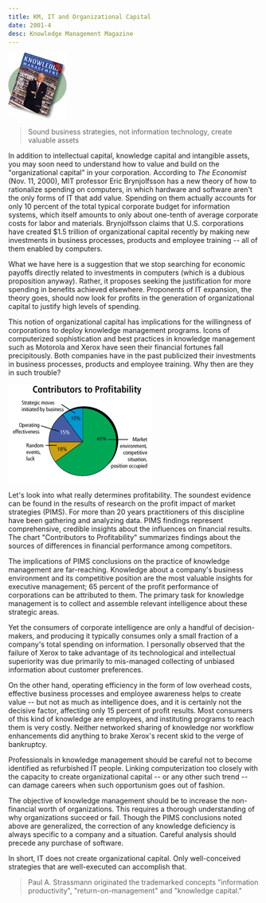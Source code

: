 ```yaml
---
title: KM, IT and Organizational Capital
date: 2001-4
desc: Knowledge Management Magazine
---
```


![cover art](0401-cover.jpg)

> Sound business strategies, not information technology, create valuable assets

In addition to intellectual capital, knowledge capital and intangible
assets, you may soon need to understand how to value and build on the
"organizational capital" in your corporation. According to *The
Economist* (Nov. 11, 2000), MIT professor Eric Brynjolfsson has a
new theory of how to rationalize spending on computers, in which
hardware and software aren't the only forms of IT that add
value. Spending on them actually accounts for only 10 percent of the
total typical corporate budget for information systems, which itself
amounts to only about one-tenth of average corporate costs for labor
and materials. Brynjolfsson claims that U.S. corporations have created
$1.5 trillion of organizational capital recently by making new
investments in business processes, products and employee training -- all
of them enabled by computers.  

What we have here is a suggestion that we stop searching for economic
payoffs directly related to investments in computers (which is a
dubious proposition anyway). Rather, it proposes seeking the
justification for more spending in benefits achieved
elsewhere. Proponents of IT expansion, the theory goes, should now
look for profits in the generation of organizational capital to
justify high levels of spending.  

This notion of organizational capital has implications for the
willingness of corporations to deploy knowledge management
programs. Icons of computerized sophistication and best practices in
knowledge management such as Motorola and Xerox have seen their
financial fortunes fall precipitously. Both companies have in the past
publicized their investments in business processes, products and
employee training. Why then are they in such trouble?  

![Contributors to Profitability](2001-4-fig.gif)


Let's look into what really determines profitability. The soundest
evidence can be found in the results of research on the profit impact
of market strategies (PIMS). For more than 20 years practitioners of
this discipline have been gathering and analyzing data. PIMS findings
represent comprehensive, credible insights about the influences on
financial results. The chart "Contributors to Profitability"
summarizes findings about the sources of differences in financial
performance among competitors.


The implications of PIMS conclusions on the practice of knowledge
management are far-reaching. Knowledge about a company's business
environment and its competitive position are the most valuable
insights for executive management; 65 percent of the profit
performance of corporations can be attributed to them. The primary
task for knowledge management is to collect and assemble relevant
intelligence about these strategic areas.  

Yet the consumers of corporate intelligence are only a handful of
decision-makers, and producing it typically consumes only a small
fraction of a company's total spending on information. I personally
observed that the failure of Xerox to take advantage of its
technological and intellectual superiority was due primarily to
mis-managed collecting of unbiased information about customer
preferences.  

On the other hand, operating efficiency in the form of low overhead
costs, effective business processes and employee awareness helps to
create value -- but not as much as intelligence does, and it is
certainly not the decisive factor, affecting only 15 percent of profit
results. Most consumers of this kind of knowledge are employees, and
instituting programs to reach them is very costly. Neither networked
sharing of knowledge nor workflow enhancements did anything to brake
Xerox's recent skid to the verge of bankruptcy.  

Professionals in knowledge management should be careful not to become
identified as refurbished IT people. Linking computerization too
closely with the capacity to create organizational capital -- or any
other such trend -- can damage careers when such opportunism goes out of
fashion.  

The objective of knowledge management should be to increase the
non-financial worth of organizations. This requires a thorough
understanding of why organizations succeed or fail. Though the PIMS
conclusions noted above are generalized, the correction of any
knowledge deficiency is always specific to a company and a
situation. Careful analysis should precede any purchase of software.

In short, IT does not create organizational capital. Only
well-conceived strategies that are well-executed can accomplish that.

> Paul A. Strassmann originated the trademarked concepts "information
> productivity", "return-on-management" and "knowledge capital."
